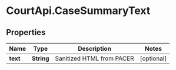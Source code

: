 # CourtApi.CaseSummaryText

## Properties
Name | Type | Description | Notes
------------ | ------------- | ------------- | -------------
**text** | **String** | Sanitized HTML from PACER | [optional] 


